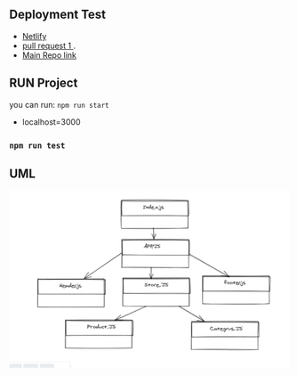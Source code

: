 

##  Deployment Test
- [Netlify](https://suspicious-austin-c810f7.netlify.app/) 
- [pull request 1 ](https://github.com/MohammadAljadayh/storeRedux/pull/1).
- [Main Repo link](https://github.com/MohammadAljadayh/storeRedux) 

## RUN Project
 you can run:
 `npm run start`
- localhost=3000

### `npm run test`

## UML 
![UML](umlstore.PNG)

